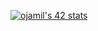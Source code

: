 [![ojamil's 42 stats](https://badge.mediaplus.ma/greenbinary/ojamil)](https://github.com/oakoudad/badge42)
